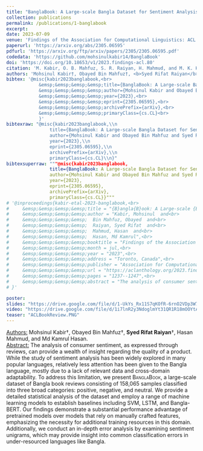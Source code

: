 ```yaml
---
title: "BanglaBook: A Large-scale Bangla Dataset for Sentiment Analysis from Book Reviews"
collection: publications
permalink: /publications/1-banglabook
excerpt: 
date: 2023-07-09
venue: 'Findings of the Association for Computational Linguistics: ACL 2023'
paperurl: 'https://arxiv.org/abs/2305.06595'
pdfurl: 'https://arxiv.org/ftp/arxiv/papers/2305/2305.06595.pdf'
codedata: 'https://github.com/mohsinulkabir14/BanglaBook'
doi: 'https://doi.org/10.18653/v1/2023.findings-acl.80'
citation: 'M. Kabir, O. B. Mahfuz, S. R. Raiyan, H. Mahmud, and M. K. Hasan, “BanglaBook: A Large-scale Bangla Dataset for Sentiment Analysis from Book Reviews,” arXiv preprint arXiv:2305.06595, 2023.'
authors: 'Mohsinul Kabir†, Obayed Bin Mahfuz†, <b>Syed Rifat Raiyan</b>†, Hasan Mahmud, and Md Kamrul Hasan.'
bibtex: '@misc{kabir2023banglabook,<br>
            &emsp;&emsp;&emsp;&emsp;title={BanglaBook: A Large-scale Bangla Dataset for Sentiment Analysis from Book Reviews},<br>
            &emsp;&emsp;&emsp;&emsp;author={Mohsinul Kabir and Obayed Bin Mahfuz and Syed Rifat Raiyan and Hasan Mahmud and Md Kamrul Hasan},<br>
            &emsp;&emsp;&emsp;&emsp;year={2023},<br>
            &emsp;&emsp;&emsp;&emsp;eprint={2305.06595},<br>
            &emsp;&emsp;&emsp;&emsp;archivePrefix={arXiv},<br>
            &emsp;&emsp;&emsp;&emsp;primaryClass={cs.CL}<br>
            }'
bibtexraw: "@misc{kabir2023banglabook,\\n
                title={BanglaBook: A Large-scale Bangla Dataset for Sentiment Analysis from Book Reviews},\\n
                author={Mohsinul Kabir and Obayed Bin Mahfuz and Syed Rifat Raiyan and Hasan Mahmud and Md Kamrul Hasan},\\n
                year={2023},\\n
                eprint={2305.06595},\\n
                archivePrefix={arXiv},\\n
                primaryClass={cs.CL}\\n}"
bibtexsuperraw: """@misc{kabir2023banglabook,
                title={BanglaBook: A Large-scale Bangla Dataset for Sentiment Analysis from Book Reviews},
                author={Mohsinul Kabir and Obayed Bin Mahfuz and Syed Rifat Raiyan and Hasan Mahmud and Md Kamrul Hasan},
                year={2023},
                eprint={2305.06595},
                archivePrefix={arXiv},
                primaryClass={cs.CL}}"""
# '@inproceedings{kabir-etal-2023-banglabook,<br>
#     &emsp;&emsp;&emsp;&emsp;title = "{B}angla{B}ook: A Large-scale {B}angla Dataset for Sentiment Analysis from Book Reviews",<br>
#     &emsp;&emsp;&emsp;&emsp;author = "Kabir, Mohsinul  and<br>
#     &emsp;&emsp;&emsp;&emsp;  Bin Mahfuz, Obayed  and<br>
#     &emsp;&emsp;&emsp;&emsp;  Raiyan, Syed Rifat  and<br>
#     &emsp;&emsp;&emsp;&emsp;  Mahmud, Hasan  and<br>
#     &emsp;&emsp;&emsp;&emsp;  Hasan, Md Kamrul",<br>
#     &emsp;&emsp;&emsp;&emsp;booktitle = "Findings of the Association for Computational Linguistics: ACL 2023",<br>
#     &emsp;&emsp;&emsp;&emsp;month = jul,<br>
#     &emsp;&emsp;&emsp;&emsp;year = "2023",<br>
#     &emsp;&emsp;&emsp;&emsp;address = "Toronto, Canada",<br>
#     &emsp;&emsp;&emsp;&emsp;publisher = "Association for Computational Linguistics",<br>
#     &emsp;&emsp;&emsp;&emsp;url = "https://aclanthology.org/2023.findings-acl.80",<br>
#     &emsp;&emsp;&emsp;&emsp;pages = "1237--1247",<br>
#     &emsp;&emsp;&emsp;&emsp;abstract = "The analysis of consumer sentiment, as expressed through reviews, can provide a wealth of insight regarding the quality of a product. While the study of sentiment analysis has been widely explored in many popular languages, relatively less attention has been given to the Bangla language, mostly due to a lack of relevant data and cross-domain adaptability. To address this limitation, we present BanglaBook, a large-scale dataset of Bangla book reviews consisting of 158,065 samples classified into three broad categories: positive, negative, and neutral. We provide a detailed statistical analysis of the dataset and employ a range of machine learning models to establish baselines including SVM, LSTM, and Bangla-BERT. Our findings demonstrate a substantial performance advantage of pre-trained models over models that rely on manually crafted features, emphasizing the necessity for additional training resources in this domain. Additionally, we conduct an in-depth error analysis by examining sentiment unigrams, which may provide insight into common classification errors in under-resourced languages like Bangla. Our codes and data are publicly available at https://github.com/mohsinulkabir14/BanglaBook.",<br>
# }'

poster: 
slides: "https://drive.google.com/file/d/1-UkYs_Rx11S7qKOfR-6rnO2VDp3W78vQ/view?usp=sharing"
video: "https://drive.google.com/file/d/1i7lnR2y3NdoglmYt31QR1R18mOOYtA76/view?usp=sharing"
teaser: "ACLBookReview.PNG"
---
```

<u>Authors:</u> Mohsinul Kabir†, Obayed Bin Mahfuz†, **Syed Rifat Raiyan**†, Hasan Mahmud, and Md Kamrul Hasan.
<br>
<u>Abstract:</u> The analysis of consumer sentiment, as expressed through reviews, can provide a wealth
of insight regarding the quality of a product. While the study of sentiment analysis
has been widely explored in many popular
languages, relatively less attention has been
given to the Bangla language, mostly due
to a lack of relevant data and cross-domain
adaptability. To address this limitation, we
present <span style="font-variant:small-caps;">BanglaBook</span>, a large-scale dataset
of Bangla book reviews consisting of 158,065
samples classified into three broad categories:
positive, negative, and neutral. We provide a
detailed statistical analysis of the dataset and
employ a range of machine learning models
to establish baselines including SVM, LSTM,
and Bangla-BERT. Our findings demonstrate
a substantial performance advantage of pretrained models over models that rely on manually crafted features, emphasizing the necessity for additional training resources in this domain. Additionally, we conduct an in-depth
error analysis by examining sentiment unigrams, which may provide insight into common classification errors in under-resourced
languages like Bangla.
<br>
<!-- [[PDF]](https://arxiv.org/ftp/arxiv/papers/2305/2305.06595.pdf) [[Code/Data]](https://github.com/mohsinulkabir14/BanglaBook) -->